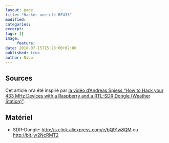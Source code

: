 ```yaml
---
layout: page
title: "Hacker une clé RF433"
modified:
categories:
excerpt:
tags: []
image:
     feature:
date: 2018-07-15T15:28:00+02:00
published: true
author: Nico
---
```





## Sources

Cet article m’a été inspiré par [la vidéo d’Andreas Spiess “How to Hack your 433 MHz Devices with a Raspberry and a RTL-SDR Dongle (Weather Station)”][Video Andreas].

## Matériel

- SDR-Dongle: http://s.click.aliexpress.com/e/bQ91w8QM ou http://bit.ly/2NcRMT2






[Video Andreas]: https://www.youtube.com/watch?v=L0fSEbGEY-Q

